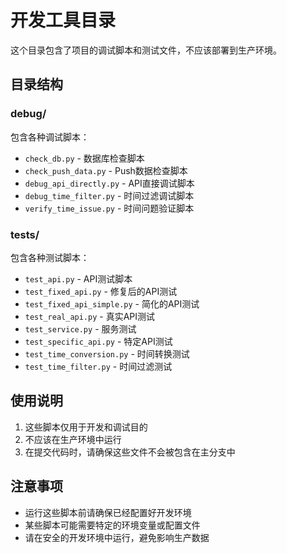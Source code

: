 # 开发工具目录

这个目录包含了项目的调试脚本和测试文件，不应该部署到生产环境。

## 目录结构

### debug/
包含各种调试脚本：
- `check_db.py` - 数据库检查脚本
- `check_push_data.py` - Push数据检查脚本
- `debug_api_directly.py` - API直接调试脚本
- `debug_time_filter.py` - 时间过滤调试脚本
- `verify_time_issue.py` - 时间问题验证脚本

### tests/
包含各种测试脚本：
- `test_api.py` - API测试脚本
- `test_fixed_api.py` - 修复后的API测试
- `test_fixed_api_simple.py` - 简化的API测试
- `test_real_api.py` - 真实API测试
- `test_service.py` - 服务测试
- `test_specific_api.py` - 特定API测试
- `test_time_conversion.py` - 时间转换测试
- `test_time_filter.py` - 时间过滤测试

## 使用说明

1. 这些脚本仅用于开发和调试目的
2. 不应该在生产环境中运行
3. 在提交代码时，请确保这些文件不会被包含在主分支中

## 注意事项

- 运行这些脚本前请确保已经配置好开发环境
- 某些脚本可能需要特定的环境变量或配置文件
- 请在安全的开发环境中运行，避免影响生产数据